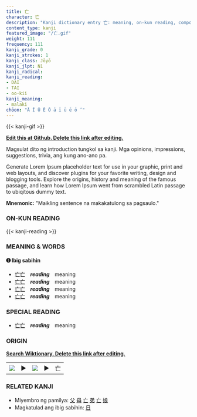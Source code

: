 ```yaml
---
title: 亡
character: 亡
description: "Kanji dictionary entry 亡: meaning, on-kun reading, compounds, origin, related kanji"
content_type: kanji
featured_image: "/亡.gif"
weight: 111
frequency: 111
kanji_grade: 0
kanji_strokes: 1
kanji_class: Jōyō
kanji_jlpt: N1
kanji_radical: 
kanji_reading: 
- DAI
- TAI
- oo-kii
kanji_meaning:
- malaki
chōon: "Ā Ī Ū Ē Ō ā ī ū ē ō ’"
---
```

[//]: # (Don't edit the line below. Kanji animated GIF code is automatically generated.)
{{< kanji-gif >}}

[//]: # (Edit below this line.)

**[Edit this at Github. Delete this link after editing.](https://github.com/tim0g/tim/tree/main/content/kanji/亡/index.md)**

Magsulat dito ng introduction tungkol sa kanji. Mga opinions, impressions, suggestions, trivia, ang kung ano-ano pa.

Generate Lorem Ipsum placeholder text for use in your graphic, print and web layouts, and discover plugins for your favorite writing, design and blogging tools. Explore the origins, history and meaning of the famous passage, and learn how Lorem Ipsum went from scrambled Latin passage to ubiqitous dummy text.
 
**Mnemonic:** "Maikling sentence na makakatulong sa pagsaulo."

### ON-KUN READING

[//]: # (Don't edit the line below. ON-KUN READING code is automatically generated.)
{{< kanji-reading >}}

### MEANING & WORDS

#### ➊ **Ibig sabihin**
  - [亡](../亡)[亡](../亡)　***reading***　meaning
  - [亡](../亡)[亡](../亡)　***reading***　meaning
  - [亡](../亡)[亡](../亡)　***reading***　meaning
  - [亡](../亡)[亡](../亡)　***reading***　meaning

### SPECIAL READING
  - [亡](../亡)[亡](../亡)　***reading***　meaning

### ORIGIN

**[Search Wiktionary. Delete this link after editing.](https://wiktionary.org/wiki/亡)**
<table class="kanji-table"><tr><td>
<img src="60px-亡-bronze.svg.png">
</td><td>▶</td><td>
<img src="60px-亡-oracle.svg.png">
</td><td>▶</td>
<td class="kanji-origin">亡</td>
</tr></table>

### RELATED KANJI
- Miyembro ng pamilya: [父](../父) [母](../母) [亡](../亡) [弟](../弟) [亡](../亡) [娘](../娘)
- Magkatulad ang ibig sabihin: [日](../日)
